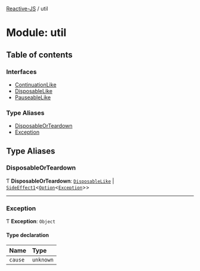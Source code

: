 [Reactive-JS](../README.md) / util

# Module: util

## Table of contents

### Interfaces

- [ContinuationLike](../interfaces/util.ContinuationLike.md)
- [DisposableLike](../interfaces/util.DisposableLike.md)
- [PauseableLike](../interfaces/util.PauseableLike.md)

### Type Aliases

- [DisposableOrTeardown](util.md#disposableorteardown)
- [Exception](util.md#exception)

## Type Aliases

### DisposableOrTeardown

Ƭ **DisposableOrTeardown**: [`DisposableLike`](../interfaces/util.DisposableLike.md) \| [`SideEffect1`](functions.md#sideeffect1)<[`Option`](functions.md#option)<[`Exception`](util.md#exception)\>\>

___

### Exception

Ƭ **Exception**: `Object`

#### Type declaration

| Name | Type |
| :------ | :------ |
| `cause` | `unknown` |
